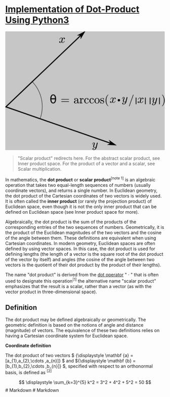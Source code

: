 # <ins> **Implementation of Dot-Product Using Python3** </ins>

![Illustration showing how to find the angle between vectors using the dot product](image.png)

> "Scalar product" redirects here. For the abstract scalar product, see Inner product space. For the product of a vector and a scalar, see Scalar multiplication.

In mathematics, the **dot product** or **scalar product**<sup>[note 1]</sup> is an algebraic operation that takes two equal-length sequences of numbers (usually coordinate vectors), and returns a single number. In Euclidean geometry, the dot product of the Cartesian coordinates of two vectors is widely used. It is often called the **inner product** (or rarely the projection product) of Euclidean space, even though it is not the only inner product that can be defined on Euclidean space (see Inner product space for more).

Algebraically, the dot product is the sum of the products of the corresponding entries of the two sequences of numbers. Geometrically, it is the product of the Euclidean magnitudes of the two vectors and the cosine of the angle between them. These definitions are equivalent when using Cartesian coordinates. In modern geometry, Euclidean spaces are often defined by using vector spaces. In this case, the dot product is used for defining lengths (the length of a vector is the square root of the dot product of the vector by itself) and angles (the cosine of the angle between two vectors is the quotient of their dot product by the product of their lengths).

The name "dot product" is derived from the [dot operator](https://en.wikipedia.org/wiki/Dot_product) " · " that is often used to designate this operation<sup>[1]</sup> the alternative name "scalar product" emphasizes that the result is a scalar, rather than a vector (as with the vector product in three-dimensional space). 

## Definition

The dot product may be defined algebraically or geometrically. The geometric definition is based on the notions of angle and distance (magnitude) of vectors. The equivalence of these two definitions relies on having a Cartesian coordinate system for Euclidean space. 

**Coordinate definition**

The dot product of two vectors $ {\displaystyle \mathbf {a} =[a_{1},a_{2},\cdots ,a_{n}]} $ and ${\displaystyle \mathbf {b} =[b_{1},b_{2},\cdots ,b_{n}]} $, specified with respect to an orthonormal basis, is defined as <sup>[2]</sup>

$$ \displaystyle \sum_{k=3}^{5} k^2 = 3^2 + 4^2 + 5^2 = 50 $$#   M a r k d o w n 
 
 #   M a r k d o w n 
 
 